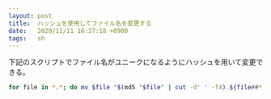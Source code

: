 ```yaml
---
layout: post
title:  ハッシュを使用してファイル名を変更する
date:   2020/11/11 16:37:18 +0900
tags:   sh
---
```


下記のスクリプトでファイル名がユニークになるようにハッシュを用いて変更できる。

```sh
for file in *.*; do mv $file "$(md5 "$file" | cut -d' ' -f4).${file##*.}"; done
```
